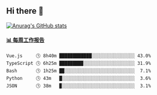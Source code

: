 ## Hi there 👋

[![Anurag's GitHub stats](https://github-readme-stats-orilights.vercel.app/api?username=orilights)](https://github.com/anuraghazra/github-readme-stats)

<!--
**OriLight152/OriLight152** is a ✨ _special_ ✨ repository because its `README.md` (this file) appears on your GitHub profile.

Here are some ideas to get you started:

- 🔭 I’m currently working on ...
- 🌱 I’m currently learning ...
- 👯 I’m looking to collaborate on ...
- 🤔 I’m looking for help with ...
- 💬 Ask me about ...
- 📫 How to reach me: ...
- 😄 Pronouns: ...
- ⚡ Fun fact: ...
-->

<!-- waka-box start -->
#### <a href="https://gist.github.com/92c8d5b388768c10efcba86e82b7c4fb" target="_blank">📊 每周工作报告</a>
```text
Vue.js     🕓 8h40m ████████████░░░░░░░░░░░░░░░░ 43.0%
TypeScript 🕓 6h25m ████████▉░░░░░░░░░░░░░░░░░░░ 31.9%
Bash       🕓 1h25m █▉░░░░░░░░░░░░░░░░░░░░░░░░░░  7.1%
Python     🕓 43m   █░░░░░░░░░░░░░░░░░░░░░░░░░░░  3.6%
JSON       🕓 38m   ▉░░░░░░░░░░░░░░░░░░░░░░░░░░░  3.1%
```
<!-- Powered by https://github.com/journey-ad/waka-box-go . -->
<!-- waka-box end -->
